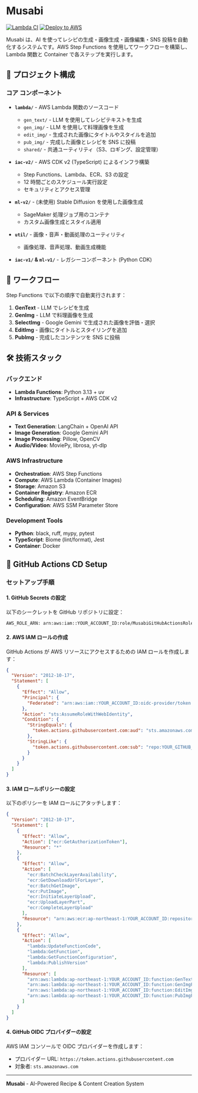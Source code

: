 # Musabi

[![Lambda CI](https://github.com/adtak/musabi/actions/workflows/lambda-ci.yml/badge.svg?branch=main)](https://github.com/adtak/musabi/actions/workflows/lambda-ci.yml)
[![Deploy to AWS](https://github.com/adtak/musabi/actions/workflows/lambda-cd.yml/badge.svg)](https://github.com/adtak/musabi/actions/workflows/lambda-cd.yml)

Musabi は、AI を使ってレシピの生成・画像生成・画像編集・SNS 投稿を自動化するシステムです。AWS Step Functions を使用してワークフローを構築し、Lambda 関数と Container で各ステップを実行します。

## 📁 プロジェクト構成

### コア コンポーネント

- **`lambda/`** - AWS Lambda 関数のソースコード

  - `gen_text/` - LLM を使用してレシピテキストを生成
  - `gen_img/` - LLM を使用して料理画像を生成
  - `edit_img/` - 生成された画像にタイトルやスタイルを追加
  - `pub_img/` - 完成した画像とレシピを SNS に投稿
  - `shared/` - 共通ユーティリティ（S3、ロギング、設定管理）

- **`iac-v2/`** - AWS CDK v2 (TypeScript) によるインフラ構築

  - Step Functions、Lambda、ECR、S3 の設定
  - 12 時間ごとのスケジュール実行設定
  - セキュリティとアクセス管理

- **`ml-v2/`** - (未使用) Stable Diffusion を使用した画像生成

  - SageMaker 処理ジョブ用のコンテナ
  - カスタム画像生成とスタイル適用

- **`util/`** - 画像・音声・動画処理のユーティリティ

  - 画像処理、音声処理、動画生成機能

- **`iac-v1/` & `ml-v1/`** - レガシーコンポーネント (Python CDK)

## 🔄 ワークフロー

Step Functions で以下の順序で自動実行されます：

1. **GenText** - LLM でレシピを生成
2. **GenImg** - LLM で料理画像を生成
3. **SelectImg** - Google Gemini で生成された画像を評価・選択
4. **EditImg** - 画像にタイトルとスタイリングを追加
5. **PubImg** - 完成したコンテンツを SNS に投稿

## 🛠️ 技術スタック

### バックエンド

- **Lambda Functions**: Python 3.13 + uv
- **Infrastructure**: TypeScript + AWS CDK v2

### API & Services

- **Text Generation**: LangChain + OpenAI API
- **Image Generation**: Google Gemini API
- **Image Processing**: Pillow, OpenCV
- **Audio/Video**: MoviePy, librosa, yt-dlp

### AWS Infrastructure

- **Orchestration**: AWS Step Functions
- **Compute**: AWS Lambda (Container Images)
- **Storage**: Amazon S3
- **Container Registry**: Amazon ECR
- **Scheduling**: Amazon EventBridge
- **Configuration**: AWS SSM Parameter Store

### Development Tools

- **Python**: black, ruff, mypy, pytest
- **TypeScript**: Biome (lint/format), Jest
- **Container**: Docker

## 🚀 GitHub Actions CD Setup

### セットアップ手順

#### 1. GitHub Secrets の設定

以下のシークレットを GitHub リポジトリに設定：

```txt
AWS_ROLE_ARN: arn:aws:iam::YOUR_ACCOUNT_ID:role/MusabiGitHubActionsRole
```

#### 2. AWS IAM ロールの作成

GitHub Actions が AWS リソースにアクセスするための IAM ロールを作成します：

```json
{
  "Version": "2012-10-17",
  "Statement": [
    {
      "Effect": "Allow",
      "Principal": {
        "Federated": "arn:aws:iam::YOUR_ACCOUNT_ID:oidc-provider/token.actions.githubusercontent.com"
      },
      "Action": "sts:AssumeRoleWithWebIdentity",
      "Condition": {
        "StringEquals": {
          "token.actions.githubusercontent.com:aud": "sts.amazonaws.com"
        },
        "StringLike": {
          "token.actions.githubusercontent.com:sub": "repo:YOUR_GITHUB_USERNAME/musabi:ref:refs/heads/main"
        }
      }
    }
  ]
}
```

#### 3. IAM ロールポリシーの設定

以下のポリシーを IAM ロールにアタッチします：

```json
{
  "Version": "2012-10-17",
  "Statement": [
    {
      "Effect": "Allow",
      "Action": ["ecr:GetAuthorizationToken"],
      "Resource": "*"
    },
    {
      "Effect": "Allow",
      "Action": [
        "ecr:BatchCheckLayerAvailability",
        "ecr:GetDownloadUrlForLayer",
        "ecr:BatchGetImage",
        "ecr:PutImage",
        "ecr:InitiateLayerUpload",
        "ecr:UploadLayerPart",
        "ecr:CompleteLayerUpload"
      ],
      "Resource": "arn:aws:ecr:ap-northeast-1:YOUR_ACCOUNT_ID:repository/musabi-*"
    },
    {
      "Effect": "Allow",
      "Action": [
        "lambda:UpdateFunctionCode",
        "lambda:GetFunction",
        "lambda:GetFunctionConfiguration",
        "lambda:PublishVersion"
      ],
      "Resource": [
        "arn:aws:lambda:ap-northeast-1:YOUR_ACCOUNT_ID:function:GenTextFunction",
        "arn:aws:lambda:ap-northeast-1:YOUR_ACCOUNT_ID:function:GenImgFunction",
        "arn:aws:lambda:ap-northeast-1:YOUR_ACCOUNT_ID:function:EditImgFunction",
        "arn:aws:lambda:ap-northeast-1:YOUR_ACCOUNT_ID:function:PubImgFunction"
      ]
    }
  ]
}
```

#### 4. GitHub OIDC プロバイダーの設定

AWS IAM コンソールで OIDC プロバイダーを作成します：

- プロバイダー URL: `https://token.actions.githubusercontent.com`
- 対象者: `sts.amazonaws.com`

---

**Musabi** - AI-Powered Recipe & Content Creation System
